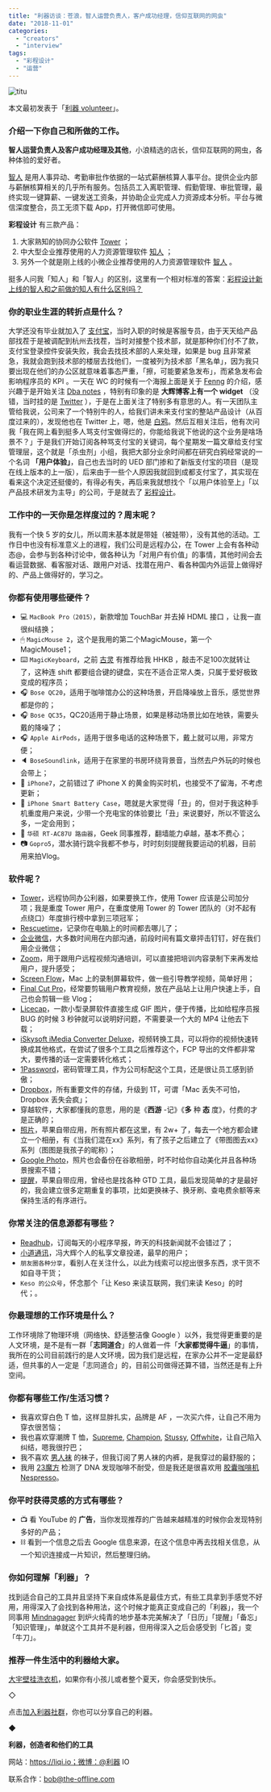 ```yaml
---
title: "利器访谈：苍浪，智人运营负责人，客户成功经理，信仰互联网的网虫"
date: "2018-11-01"
categories: 
  - "creators"
  - "interview"
tags: 
  - "彩程设计"
  - "运营"
---
```


![titu](/images/63709-444x333.jpg)

本文最初发表于「[利器 volunteer](https://mp.weixin.qq.com/s/B5Vbco42L_Zj5riyp43NNg)」。

### 介绍一下你自己和所做的工作。

**智人运营负责人及客户成功经理及其他**，小浪精选的店长，信仰互联网的网虫，各种体验的爱好者。

[智人](https://x.zhiren.com) 是用人事异动、考勤审批作依据的一站式薪酬核算人事平台。提供企业内部与薪酬核算相关的几乎所有服务。包括员工入离职管理、假勤管理、审批管理，最终实现一键算薪、一键发送工资条，并协助企业完成人力资源成本分析。平台与微信深度整合，员工无须下载 App，打开微信即可使用。

**彩程设计** 有三款产品：

1. 大家熟知的协同办公软件 [Tower](https://tower.im/) ；
2. 中大型企业推荐使用的人力资源管理软件 [知人](https://zhiren.com/) ；
3. 另外一个就是刚上线的小微企业推荐使用的人力资源管理软件 [智人](https://x.zhiren.com/) 。

挺多人问我「知人」和「智人」的区别，这里有一个相对标准的答案：[彩程设计新上线的智人和之前做的知人有什么区别吗？](https://www.zhihu.com/question/284118572/answer/435449377)

### 你的职业生涯的转折点是什么？

大学还没有毕业就加入了 [支付宝](https://www.alipay.com/)，当时入职的时候是客服专员，由于天天给产品部找茬于是被调配到杭州去找茬，当时对接整个技术部，就是那种你们付不了款，支付宝登录控件安装失败，我会去找技术部的人来处理，如果是 bug 且非常紧急，我就会跑到技术部的楼层去找他们，一度被列为技术部「黑名单」，因为我只要出现在他们的办公区就意味着事态严重，「擦，可能要紧急发布」，而紧急发布会影响程序员的 KPI 。一天在 WC 的时候有一个海报上面是关于 [Fenng](https://www.weibo.com/fenng) 的介绍，感兴趣于是开始关注 [Dba notes](https://dbanotes.net/) ，特别有印象的是 **大辉博客上有一个 widget** （没错，当时挂的是 [Twitter](https://twitter.com/) ），于是在上面关注了特别多有意思的人。有一天团队主管给我说，公司来了一个特别牛的人，给我们讲未来支付宝的整站产品设计（从百度过来的），发现他也在 Twitter 上，嗯，他是 [白鸦](https://baike.baidu.com/item/%E7%99%BD%E9%B8%A6/14884)。然后互相关注后，他有次问我「我在网上看到挺多人骂支付宝做得烂的，你能给我说下他说的这个业务是啥场景不？」于是我们开始订阅各种骂支付宝的关键词，每个星期发一篇文章给支付宝管理层，这个就是「杀虫剂」小组，我把大部分业余时间都在研究白鸦经常说的一个名词 **「用户体验」**，自己也去当时的 UED 部门掺和了新版支付宝的项目（是现在线上版本的上一版），后来由于一些个人原因我就回到成都支付宝了，其实现在看来这个决定还挺傻的，有得必有失，再后来我就想找个「以用户体验至上」「以产品技术研发为主导」的公司，于是就去了 [彩程设计](https://mycolorway.com/)。

### 工作中的一天你是怎样度过的？周末呢？

我有一个快 5 岁的女儿，所以周末基本就是带娃（被娃带），没有其他的活动。工作日中也没有标准意义上的进程，我们公司是远程办公，在 Tower 上会有各种动态@，会参与到各种讨论中，做各种认为「对用户有价值」的事情，其他时间会去看运营数据、看客服对话、跟用户对话、找潜在用户、看各种国内外运营上做得好的、产品上做得好的，学习之。

### 你都有使用哪些硬件？

- 💻 `MacBook Pro（2015）`，新款增加 TouchBar 并去掉 HDML 接口 ，让我一直很纠结换；
- 🖱 `MagicMouse 2`，这个是我用的第二个MagicMouse，第一个MagicMouse1；
- ⌨️ `MagicKeyboard`，之前 [古灵](https://liqi.io/guling/) 有推荐给我 HHKB ，敲击不足100次就转让了，这种连 shift 都要组合键的键盘，实在不适合正常人类，只属于爱好极致变成的程序员；
- 🎧 `Bose QC20`，适用于咖啡馆办公的这种场景，开启降噪放上音乐，感觉世界都是你的；
- 🎧 `Bose QC35`，QC20适用于静止场景，如果是移动场景比如在地铁，需要头戴的降噪了；
- 🎧 `Apple AirPods`，适用于很多电话的这种场景下，戴上就可以用，非常方便；
- 🔈 `BoseSoundlink`，适用于在家里的书房环绕背景音，当然去户外玩的时候也会带上；
- 📱 `iPhone7`，之前错过了 iPhone X 的黄金购买时机，也接受不了留海，不考虑更新；
- 📱 `iPhone Smart Battery Case`，嗯就是大家觉得「丑」的，但对于我这种手机重度用户来说，少带一个充电宝的体验要比「丑」来说要好，所以不管这么多，一定会用到；
- 📶 `华硕 RT-AC87U 路由器`，Geek 同事推荐，翻墙能力卓越，基本不费心；
- 📷 `Gopro5`，潜水骑行跳伞我都不参与，时时刻刻提醒我要运动的机器，目前用来拍Vlog。

### 软件呢？

- [Tower](https://tower.im/teams/05e560bac0ef48ae94004143b7116df1/events/)，远程协同办公利器，如果要换工作，使用 Tower 应该是公司加分项；我是重度 Tower 用户，在重度使用 Tower 的 Tower 团队的（对不起有点绕口）年度排行榜中拿到三项冠军；
- [Rescuetime](https://www.rescuetime.com/dashboard?src=client)，记录你在电脑上的时间都去哪儿了；
- [企业微信](https://work.weixin.qq.com/)，大多数时间用在内部沟通，前段时间有篇文章抨击钉钉，好在我们用企业微信；
- [Zoom](https://zoom.us/)，用于跟用户远程视频沟通培训，可以直接把培训内容录制下来再发给用户，提升感受；
- [Screen Flow](https://www.telestream.net/screenflow/overview.htm)，Mac 上的录制屏幕软件，做一些引导教学视频，简单好用；
- [Final Cut Pro](https://www.apple.com/final-cut-pro/)，经常要剪辑用户教育视频，放在产品站上让用户快速上手，自己也会剪辑一些 Vlog；
- [Licecap](https://cockos%20incorporated%20%7C%20licecap/)，一款小型录屏软件直接生成 GIF 图片，便于传播，比如给程序员报 BUG 的时候 3 秒钟就可以说明好问题，不需要录一个大的 MP4 让他去下载；
- [iSkysoft iMedia Converter Deluxe](https://videoconverter.iskysoft.com/)，视频转换工具，可以将你的视频快速转换成其他格式，在尝试了很多个工具之后推荐这个，FCP 导出的文件都非常大，要传播的话一定需要转化格式；
- [1Password](https://1password.com/)，密码管理工具，作为公司标配这个工具，还是很让员工感到骄傲；
- [Dropbox](https://www.dropbox.com/home)，所有重要文件的存储，升级到 1T，可谓「Mac 丢失不可怕，Dropbox 丢失会疯」；
- 穿越软件，大家都懂我的意思，用的是《**西游** -记》《**多** 种 **态** 度》，付费的才是正确的；
- [照片](https://support.apple.com/zh-cn/photos)，苹果自带应用，所有照片都在这里，有 2w+ 了，每去一个地方都会建立一个相册，有《当我们混在xx》系列，有了孩子之后建立了《带图图去xx》系列（图图是我孩子的昵称）；
- [Google Photo](https://photo.google.com/)，照片也会备份在谷歌相册，时不时给你自动美化并且各种场景搜索不错；
- [提醒](https://support.apple.com/zh-cn/HT205890)，苹果自带应用，曾经也是找各种 GTD 工具，最后发现简单的才是最好的，我会建立很多定期重复的事项，比如更换袜子、换牙刷、查电费余额等来保持生活的有序进行。

### 你常关注的信息源都有哪些？

- [Readhub](https://readhub.com/)，订阅每天的小程序早报，昨天的科技新闻就不会错过了；
- [小道通讯](https://www.10tiao.com/html/526/201607/2650968533/1.html)，冯大辉个人的私享文章投递，最早的用户；
- `朋友圈各种分享`，看别人在关注什么，以此为线索可以挖出很多东西，求干货不如自寻干货；
- `Keso 的公众号`，怀念那个「让 Keso 来读互联网，我们来读 Keso」的时代；。

### 你最理想的工作环境是什么？

工作环境除了物理环境（网络快、舒适整洁像 Google ）以外，我觉得更重要的是人文环境，是不是有一群「**志同道合**」的人做着一件「**大家都觉得牛逼**」的事情，我所在的公司目前践行的是人文环境，因为我们是远程，在家办公并不一定是最舒适，但共事的人一定是「志同道合」的，目前公司做得还算不错，当然还是有上升空间。

### 你都有哪些工作/生活习惯？

- 我喜欢穿白色 T 恤，这样显胖扎实，品牌是 AF ，一次买六件，让自己不用为穿衣很苦恼；
- 我也喜欢穿潮牌 T 恤，[Supreme](https://www.supremenewyork.com/), [Champion](https://champion/), [Stussy](https://www.stussy.com/), [Offwhite](https://www.off---white.com/en/US)，让自己陷入纠结，嗯我很拧巴；
- 我不喜欢 [男人袜](https://nanrenwa.com/) 的袜子，但我订阅了男人袜的内裤，是我穿过的最舒服的；
- 我用 [23魔方](https://www.23mofang.com/) 检测了 DNA 发现咖啡不耐受，但是我还是很喜欢用 [胶囊咖啡机 Nespresso](https://www.nespresso.com/cn/zh/)。

### 你平时获得灵感的方式有哪些？

- 📺 看 YouTube 的 **广告**，当你发现推荐的广告越来越精准的时候你会发现特别多好的产品；
- ⛓ 看到一个信息之后去 Google 信息来源，在这个信息中再去找相关信息，从一个知识连接成一片知识，然后整理归纳。

### 你如何理解「利器」？

找到适合自己的工具并且坚持下来自成体系是最佳方式，有些工具拿到手感觉不好用，用得深入了会找到各种用法，这个时候才能真正变成自己的「利器」，我一个同事用 [Mindnagager](https://www.mindjet.com/mindmanager) 到炉火纯青的地步基本完美解决了「日历」「提醒」「备忘」「知识管理」，单就这个工具并不是利器，但用得深入之后会感受到「匕首」变「牛刀」。

### 推荐一件生活中的利器给大家。

[大宇壁挂洗衣机](https://mall.jd.com/index-125191.html)，如果你有小孩儿或者整个夏天，你会感受到快乐。

◇

点击[加入利器社群](https://mp.weixin.qq.com/s?__biz=MzA3NTgzNzU2NQ==&mid=400594784&idx=1&sn=a88b34faa7522206957d448d40ea0b31&scene=21#wechat_redirect)，你也可以分享自己的利器。

◆

**利器，创造者和他们的工具**

网站：https://liqi.io；微博：@利器 IO

联系合作：bob@the-offline.com
